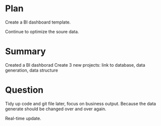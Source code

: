 # Plan 
Create a BI dashboard template.

Continue to optimize the soure data.

# Summary 
Created a BI dashborad 
Create 3 new projects: link to database, data generation, data structure

# Question
Tidy up code and git file later, focus on business output. Because the data generate should be changed over and over again.

Real-time update.

